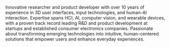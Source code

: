 Innovative researcher and product developer with over 10 years of experience in 3D user interfaces, input technologies, and human-AI interaction. Expertise spans HCI, AI, computer vision, and wearable devices, with a proven track record leading R&D and product development at startups and established consumer electronics companies. Passionate about transforming emerging technologies into intuitive, human-centered solutions that empower users and enhance everyday experiences.